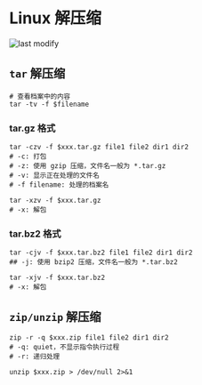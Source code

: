 Linux 解压缩
===
<!--START_SECTION:badge-->

![last modify](https://img.shields.io/static/v1?label=last%20modify&message=2022-10-15%2010%3A39%3A35&color=yellowgreen&style=flat-square)

<!--END_SECTION:badge-->

## `tar` 解压缩

```shell
# 查看档案中的内容
tar -tv -f $filename
```

### tar.gz 格式

```shell
tar -czv -f $xxx.tar.gz file1 file2 dir1 dir2
# -c: 打包
# -z: 使用 gzip 压缩，文件名一般为 *.tar.gz
# -v: 显示正在处理的文件名
# -f filename: 处理的档案名

tar -xzv -f $xxx.tar.gz
# -x: 解包
```

### tar.bz2 格式

```shell
tar -cjv -f $xxx.tar.bz2 file1 file2 dir1 dir2
## -j: 使用 bzip2 压缩，文件名一般为 *.tar.bz2

tar -xjv -f $xxx.tar.bz2
# -x: 解包
```

## `zip/unzip` 解压缩

```shell
zip -r -q $xxx.zip file1 file2 dir1 dir2
# -q: quiet，不显示指令执行过程
# -r: 递归处理

unzip $xxx.zip > /dev/null 2>&1
```